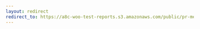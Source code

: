 ```yaml
---
layout: redirect
redirect_to: https://a8c-woo-test-reports.s3.amazonaws.com/public/pr-merge/38019/e2e/index.html
---
```

